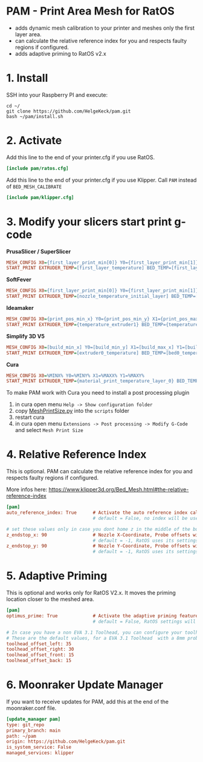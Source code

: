 # PAM - Print Area Mesh for RatOS

- adds dynamic mesh calibration to your printer and meshes only the first layer area.
- can calculate the relative reference index for you and respects faulty regions if configured.
- adds adaptive priming to RatOS v2.x

# 1. Install
SSH into your Raspberry PI and execute:
```
cd ~/
git clone https://github.com/HelgeKeck/pam.git
bash ~/pam/install.sh
```

# 2. Activate

Add this line to the end of your printer.cfg if you use RatOS.
```ini
[include pam/ratos.cfg]
```

Add this line to the end of your printer.cfg if you use Klipper. Call `PAM` instead of `BED_MESH_CALIBRATE`
```ini
[include pam/klipper.cfg]
```


# 3. Modify your slicers start print g-code

**PrusaSlicer / SuperSlicer**
```ini
MESH_CONFIG X0={first_layer_print_min[0]} Y0={first_layer_print_min[1]} X1={first_layer_print_max[0]} Y1={first_layer_print_max[1]}
START_PRINT EXTRUDER_TEMP=[first_layer_temperature] BED_TEMP=[first_layer_bed_temperature]
```

**SoftFever**
```ini
MESH_CONFIG X0={first_layer_print_min[0]} Y0={first_layer_print_min[1]} X1={first_layer_print_max[0]} Y1={first_layer_print_max[1]}
START_PRINT EXTRUDER_TEMP=[nozzle_temperature_initial_layer] BED_TEMP=[bed_temperature_initial_layer_single] 
```

**Ideamaker** 
```ini
MESH_CONFIG X0={print_pos_min_x} Y0={print_pos_min_y} X1={print_pos_max_x} Y1={print_pos_max_y}
START_PRINT EXTRUDER_TEMP={temperature_extruder1} BED_TEMP={temperature_heatbed}
```

**Simplify 3D V5**
```ini
MESH_CONFIG X0=[build_min_x] Y0=[build_min_y] X1=[build_max_x] Y1=[build_max_y]
START_PRINT EXTRUDER_TEMP=[extruder0_temperature] BED_TEMP=[bed0_temperature]
```

**Cura**
```ini
MESH_CONFIG X0=%MINX% Y0=%MINY% X1=%MAXX% Y1=%MAXY%
START_PRINT EXTRUDER_TEMP={material_print_temperature_layer_0} BED_TEMP={material_bed_temperature_layer_0}
```

To make PAM work with Cura you need to install a post processing plugin

1. in cura open menu ```Help -> Show configuration folder```
2. copy [MeshPrintSize.py](/cura/MeshPrintSize.py) into the ```scripts``` folder
3. restart cura
4. in cura open menu ```Extensions -> Post processing -> Modify G-Code``` and select ```Mesh Print Size```

# 4. Relative Reference Index
This is optional. PAM can calculate the relative reference index for you and respects faulty regions if configured.

More infos here: https://www.klipper3d.org/Bed_Mesh.html#the-relative-reference-index
```ini
[pam]
auto_reference_index: True      # Activate the auto reference index calculation
                                # default = False, no index will be used

# set these values only in case you dont home z in the middle of the build plate 
z_endstop_x: 90                 # Nozzle X-Coordinate, Probe offsets will be respected 
                                # default = -1, RatOS uses its settings, Klipper the center of the build plate
z_endstop_y: 90                 # Nozzle Y-Coordinate, Probe offsets will be respected
                                # default = -1, RatOS uses its settings, Klipper the center of the build plate
```

# 5. Adaptive Priming
This is optional and works only for RatOS V2.x. It moves the priming location closer to the meshed area.
```ini
[pam]
optimus_prime: True             # Activate the adaptive priming feature
                                # default = False, RatOS settings will be used

# In case you have a non EVA 3.1 Toolhead, you can configure your toolhead offsets
# These are the default values, for a EVA 3.1 Toolhead  with a 8mm probe attached
toolhead_offset_left: 35
toolhead_offset_right: 30
toolhead_offset_front: 15
toolhead_offset_back: 15
```

# 6. Moonraker Update Manager
If you want to receive updates for PAM, add this at the end of the moonraker.conf file.
```ini
[update_manager pam]
type: git_repo
primary_branch: main
path: ~/pam
origin: https://github.com/HelgeKeck/pam.git
is_system_service: False
managed_services: klipper
```
